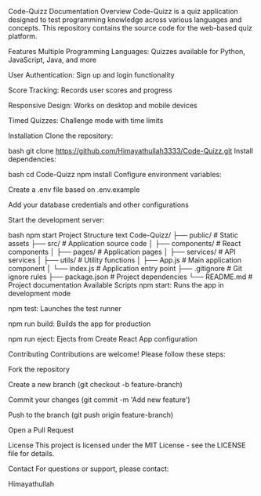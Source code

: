 Code-Quizz Documentation
Overview
Code-Quizz is a quiz application designed to test programming knowledge across various languages and concepts. This repository contains the source code for the web-based quiz platform.

Features
Multiple Programming Languages: Quizzes available for Python, JavaScript, Java, and more

User Authentication: Sign up and login functionality

Score Tracking: Records user scores and progress

Responsive Design: Works on desktop and mobile devices

Timed Quizzes: Challenge mode with time limits

Installation
Clone the repository:

bash
git clone https://github.com/Himayathullah3333/Code-Quizz.git
Install dependencies:

bash
cd Code-Quizz
npm install
Configure environment variables:

Create a .env file based on .env.example

Add your database credentials and other configurations

Start the development server:

bash
npm start
Project Structure
text
Code-Quizz/
├── public/            # Static assets
├── src/               # Application source code
│   ├── components/    # React components
│   ├── pages/         # Application pages
│   ├── services/      # API services
│   ├── utils/         # Utility functions
│   ├── App.js         # Main application component
│   └── index.js       # Application entry point
├── .gitignore         # Git ignore rules
├── package.json       # Project dependencies
└── README.md          # Project documentation
Available Scripts
npm start: Runs the app in development mode

npm test: Launches the test runner

npm run build: Builds the app for production

npm run eject: Ejects from Create React App configuration

Contributing
Contributions are welcome! Please follow these steps:

Fork the repository

Create a new branch (git checkout -b feature-branch)

Commit your changes (git commit -m 'Add new feature')

Push to the branch (git push origin feature-branch)

Open a Pull Request

License
This project is licensed under the MIT License - see the LICENSE file for details.

Contact
For questions or support, please contact:

Himayathullah

